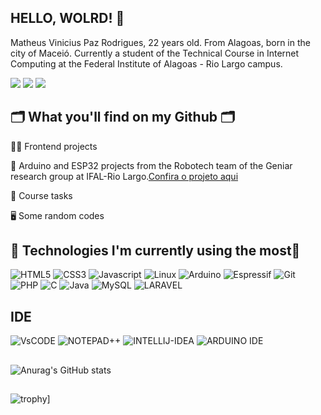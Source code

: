## HELLO, WOLRD! 👋
Matheus Vinicius Paz Rodrigues, 22 years old. From Alagoas, born in the city of Maceió. Currently a student of the Technical Course in Internet Computing at the Federal Institute of Alagoas - Rio Largo campus.

[<img src="https://img.shields.io/badge/twitter-%231DA1F2.svg?&style=for-the-badge&logo=twitter&logoColor=white" />](https://twitter.com/Matheuspazz03) [<img src="https://img.shields.io/badge/linkedin-%230077B5.svg?&style=for-the-badge&logo=linkedin&logoColor=white" />](https://www.linkedin.com/in/matheus-pazz/) [<img src = "https://img.shields.io/badge/instagram-%23E4405F.svg?&style=for-the-badge&logo=instagram&logoColor=white">](https://www.instagram.com/matheuspaz.dev/) 





## 🗂️ What you'll find on my Github 🗂️
👩‍💻 Frontend projects

🤖 Arduino and ESP32 projects from the Robotech team of the Geniar research group at IFAL-Rio Largo.<a href="https://github.com/MatheusVinicius-pazz/Robotech-geniar-pazz)">Confira o projeto aqui</a>


📑️ Course tasks

🖥️ Some random codes 

## 🌟 Technologies I'm currently using the most🌟

![HTML5](https://img.shields.io/badge/HTML5-E34F26?style=for-the-badge&logo=html5&logoColor=white)
![CSS3](https://img.shields.io/badge/CSS3-1572B6?style=for-the-badge&logo=css3&logoColor=white)
![Javascript](https://img.shields.io/badge/JavaScript-323330?style=for-the-badge&logo=javascript&logoColor=F7DF1E)
![Linux](https://img.shields.io/badge/Linux-FCC644?style=for-the-badge&logo=linux&logoColor=black)
![Arduino](https://img.shields.io/badge/Arduino-00979D?style=for-the-badge&logo=Arduino&logoColor=white)
![Espressif](https://img.shields.io/badge/espressif-E7352C?style=for-the-badge&logo=espressif&logoColor=white)
![Git](https://img.shields.io/badge/GIT-E44C30?style=for-the-badge&logo=git&logoColor=white)
![PHP](https://img.shields.io/badge/PHP-777BB4?style=for-the-badge&logo=php&logoColor=white)
![C](https://img.shields.io/badge/C-00599C?style=for-the-badge&logo=c&logoColor=white)
![Java](https://img.shields.io/badge/Java-ED8B00?style=for-the-badge&logo=java&logoColor=white)
![MySQL](https://img.shields.io/badge/MySQL-FFC500?style=for-the-badge&logo=mysql&logoColor=black)
![LARAVEL](https://img.shields.io/badge/Laravel-FF2D20?style=for-the-badge&logo=laravel&logoColor=white)

## IDE
![VsCODE](https://img.shields.io/badge/VSCode-0078D4?style=for-the-badge&logo=visual%20studio%20code&logoColor=white)
![NOTEPAD++](https://img.shields.io/badge/Notepad++-90E59A.svg?style=for-the-badge&logo=notepad%2B%2B&logoColor=black)
![INTELLIJ-IDEA](https://img.shields.io/badge/IntelliJ_IDEA-000000.svg?style=for-the-badge&logo=intellij-idea&logoColor=white)
![ARDUINO IDE](https://img.shields.io/badge/Arduino_IDE-00979D?style=for-the-badge&logo=arduino&logoColor=white)

##
![Anurag's GitHub stats](https://github-readme-stats.vercel.app/api?username=MatheusVinicius-pazz&show_icons=true&theme=merko)
##
![trophy](https://github-profile-trophy.vercel.app/?username=ryo-ma&theme=onedark)]

